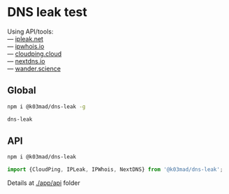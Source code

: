 # DNS leak test

Using API/tools:\
— [ipleak.net](https://airvpn.org/forums/topic/14737-api)\
— [ipwhois.io](https://ipwhois.io/documentation)\
— [cloudping.cloud](https://www.cloudping.cloud/cdn)\
— [nextdns.io](https://test.nextdns.io/)\
— [wander.science](https://wander.science/projects/dns/dnssec-resolver-test/)

## Global

```bash
npm i @k03mad/dns-leak -g
```

```bash
dns-leak
```

## API

```bash
npm i @k03mad/dns-leak
```

```js
import {CloudPing, IPLeak, IPWhois, NextDNS} from '@k03mad/dns-leak';
```

Details at [./app/api](/app/api) folder
